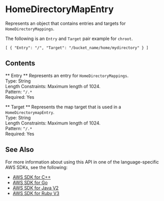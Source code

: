 # HomeDirectoryMapEntry<a name="API_HomeDirectoryMapEntry"></a>

Represents an object that contains entries and targets for `HomeDirectoryMappings`\.

The following is an `Entry` and `Target` pair example for `chroot`\.

 `[ { "Entry": "/", "Target": "/bucket_name/home/mydirectory" } ]` 

## Contents<a name="API_HomeDirectoryMapEntry_Contents"></a>

 ** Entry **   <a name="TransferFamily-Type-HomeDirectoryMapEntry-Entry"></a>
Represents an entry for `HomeDirectoryMappings`\.  
Type: String  
Length Constraints: Maximum length of 1024\.  
Pattern: `^/.*`   
Required: Yes

 ** Target **   <a name="TransferFamily-Type-HomeDirectoryMapEntry-Target"></a>
Represents the map target that is used in a `HomeDirectorymapEntry`\.  
Type: String  
Length Constraints: Maximum length of 1024\.  
Pattern: `^/.*`   
Required: Yes

## See Also<a name="API_HomeDirectoryMapEntry_SeeAlso"></a>

For more information about using this API in one of the language\-specific AWS SDKs, see the following:
+  [AWS SDK for C\+\+](https://docs.aws.amazon.com/goto/SdkForCpp/transfer-2018-11-05/HomeDirectoryMapEntry) 
+  [AWS SDK for Go](https://docs.aws.amazon.com/goto/SdkForGoV1/transfer-2018-11-05/HomeDirectoryMapEntry) 
+  [AWS SDK for Java V2](https://docs.aws.amazon.com/goto/SdkForJavaV2/transfer-2018-11-05/HomeDirectoryMapEntry) 
+  [AWS SDK for Ruby V3](https://docs.aws.amazon.com/goto/SdkForRubyV3/transfer-2018-11-05/HomeDirectoryMapEntry) 